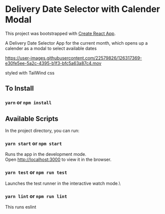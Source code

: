 # Delivery Date Selector with Calender Modal

This project was bootstrapped with [Create React App](https://github.com/facebook/create-react-app).

A Delivery Date Selector App for the current month, which opens up a calender as a modal to select
available dates




https://user-images.githubusercontent.com/22579826/126317369-e30fe5ee-5a2c-4395-b1f3-bfc5a63a87c4.mov



styled with TailWind css

## To Install


### `yarn` or `npm install`


## Available Scripts

In the project directory, you can run:

### `yarn start` or `npm start`

Runs the app in the development mode.\
Open [http://localhost:3000](http://localhost:3000) to view it in the browser.


### `yarn test` or `npm run test`

Launches the test runner in the interactive watch mode.\

### `yarn lint` or `npm run lint`

This runs eslint





